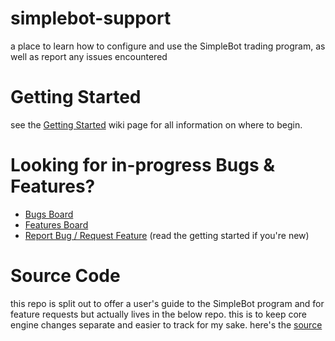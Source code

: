 # simplebot-support
a place to learn how to configure and use the SimpleBot trading program, as well as report any issues encountered

# Getting Started
see the [Getting Started](https://github.com/mr-highball/simplebot-support/wiki/Getting-Started) wiki page for all information on where to begin.

# Looking for in-progress Bugs & Features?
* [Bugs Board](https://github.com/mr-highball/simplebot-support/projects/1)
* [Features Board](https://github.com/mr-highball/simplebot-support/projects/2)
* [Report Bug / Request Feature](https://github.com/mr-highball/simplebot-support/issues) (read the getting started if you're new)

# Source Code

this repo is split out to offer a user's guide to the SimpleBot program and for feature requests but actually lives in the below repo. this is to keep core engine changes separate and easier to track for my sake.
here's the [source](https://github.com/mr-highball/DelilahV2)
